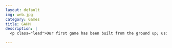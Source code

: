 ```yaml
---
layout: default
img: web.jpg
category: Games
title: GAHM
description: |
  <p class="lead">Our first game has been built from the ground up; using c++, OpenGL and several maths libraries, we intend to create a Game About Heuristic Mazes (GAHM). 'What does this mean?'... what this means is a very basic cube game, where you play as a simple cube trying to find your way through a maze and avoid the onslaught of enemies heading your way.</p>

---
```

